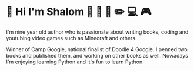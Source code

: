 # :boy: Hi I'm Shalom :wave: :runner: :book: :pencil2: :computer: :video_game: 

I'm nine year old author who is passionate about writing books, coding and youtubing video games such as Minecraft and others. 

Winner of Camp Google, national finalist of Doodle 4 Google. I penned two books and published them, and working on other books as well. Nowadays I'm enjoying learning Python and it's fun to learn Python.

